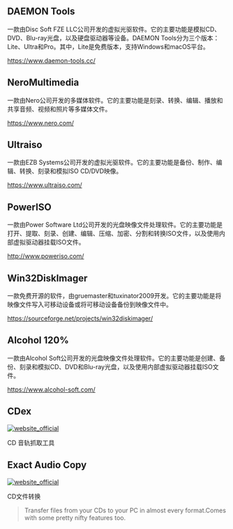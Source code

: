 

## DAEMON Tools

一款由Disc Soft FZE LLC公司开发的虚拟光驱软件。它的主要功能是模拟CD、DVD、Blu-ray光盘，以及硬盘驱动器等设备。DAEMON Tools分为三个版本：Lite、Ultra和Pro。其中，Lite是免费版本，支持Windows和macOS平台。

https://www.daemon-tools.cc/

## NeroMultimedia

一款由Nero公司开发的多媒体软件。它的主要功能是刻录、转换、编辑、播放和共享音频、视频和照片等多媒体文件。

https://www.nero.com/

## Ultraiso

一款由EZB Systems公司开发的虚拟光驱软件。它的主要功能是备份、制作、编辑、转换、刻录和模拟ISO CD/DVD映像。

https://www.ultraiso.com/

## PowerISO

一款由Power Software Ltd公司开发的光盘映像文件处理软件。它的主要功能是打开、提取、刻录、创建、编辑、压缩、加密、分割和转换ISO文件，以及使用内部虚拟驱动器挂载ISO文件。

http://www.poweriso.com/

## Win32DiskImager

一款免费开源的软件，由gruemaster和tuxinator2009开发。它的主要功能是将映像文件写入可移动设备或将可移动设备备份到映像文件中。

https://sourceforge.net/projects/win32diskimager/

## Alcohol 120%

一款由Alcohol Soft公司开发的光盘映像文件处理软件。它的主要功能是创建、备份、刻录和模拟CD、DVD和Blu-ray光盘，以及使用内部虚拟驱动器挂载ISO文件。

https://www.alcohol-soft.com/

## CDex

[![website_official](https://gitbook07.oss-cn-hangzhou.aliyuncs.com/website_official.svg)](http://www.cdex.fr/)

CD 音轨抓取工具

## Exact Audio Copy
[![website_official](https://gitbook07.oss-cn-hangzhou.aliyuncs.com/website_official.svg)](http://exactaudiocopy.de/)

CD文件转换

> Transfer files from your CDs to your PC in almost every format.Comes with some pretty nifty features too.